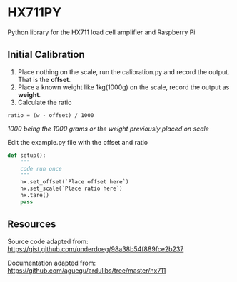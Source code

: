 # HX711PY
Python library for the HX711 load cell amplifier and Raspberry Pi

## Initial Calibration

1. Place nothing on the scale, run the calibration.py and record the output. That is the **offset**.
2. Place a known weight like 1kg(1000g) on the scale, record the output as **weight**.
3. Calculate the ratio
```
ratio = (w - offset) / 1000
```
*1000 being the 1000 grams or the weight previously placed on scale*

Edit the example.py file with the offset and ratio
```Python
def setup():
    """
    code run once
    """
    hx.set_offset(`Place offset here`)
    hx.set_scale(`Place ratio here`)
    hx.tare()
    pass
```

## Resources

Source code adapted from:<br>
https://gist.github.com/underdoeg/98a38b54f889fce2b237

Documentation adapted from:<br>
https://github.com/aguegu/ardulibs/tree/master/hx711

